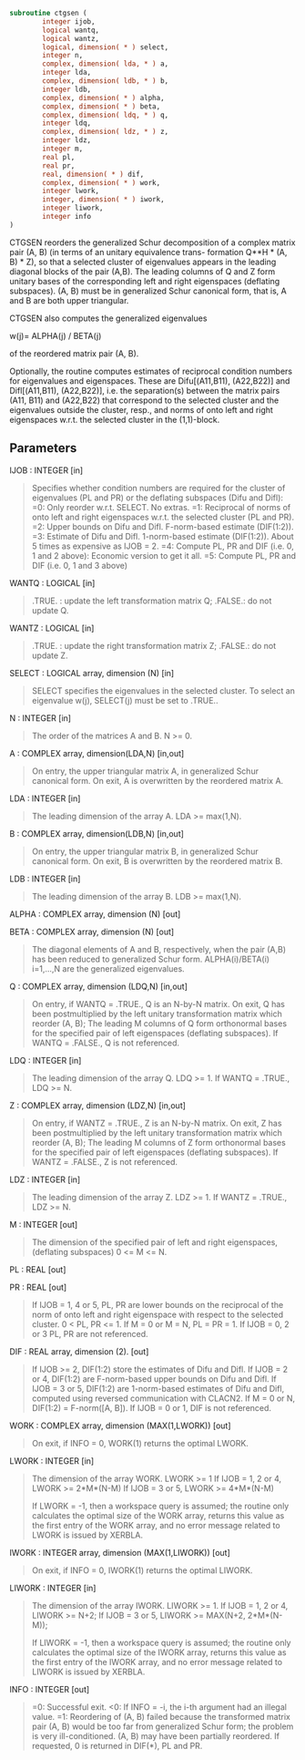 ```fortran
subroutine ctgsen (
        integer ijob,
        logical wantq,
        logical wantz,
        logical, dimension( * ) select,
        integer n,
        complex, dimension( lda, * ) a,
        integer lda,
        complex, dimension( ldb, * ) b,
        integer ldb,
        complex, dimension( * ) alpha,
        complex, dimension( * ) beta,
        complex, dimension( ldq, * ) q,
        integer ldq,
        complex, dimension( ldz, * ) z,
        integer ldz,
        integer m,
        real pl,
        real pr,
        real, dimension( * ) dif,
        complex, dimension( * ) work,
        integer lwork,
        integer, dimension( * ) iwork,
        integer liwork,
        integer info
)
```

CTGSEN reorders the generalized Schur decomposition of a complex
matrix pair (A, B) (in terms of an unitary equivalence trans-
formation Q\*\*H \* (A, B) \* Z), so that a selected cluster of eigenvalues
appears in the leading diagonal blocks of the pair (A,B). The leading
columns of Q and Z form unitary bases of the corresponding left and
right eigenspaces (deflating subspaces). (A, B) must be in
generalized Schur canonical form, that is, A and B are both upper
triangular.

CTGSEN also computes the generalized eigenvalues

w(j)= ALPHA(j) / BETA(j)

of the reordered matrix pair (A, B).

Optionally, the routine computes estimates of reciprocal condition
numbers for eigenvalues and eigenspaces. These are Difu[(A11,B11),
(A22,B22)] and Difl[(A11,B11), (A22,B22)], i.e. the separation(s)
between the matrix pairs (A11, B11) and (A22,B22) that correspond to
the selected cluster and the eigenvalues outside the cluster, resp.,
and norms of  onto left and right eigenspaces w.r.t.
the selected cluster in the (1,1)-block.

## Parameters
IJOB : INTEGER [in]
> Specifies whether condition numbers are required for the
> cluster of eigenvalues (PL and PR) or the deflating subspaces
> (Difu and Difl):
> =0: Only reorder w.r.t. SELECT. No extras.
> =1: Reciprocal of norms of  onto left and right
> eigenspaces w.r.t. the selected cluster (PL and PR).
> =2: Upper bounds on Difu and Difl. F-norm-based estimate
> (DIF(1:2)).
> =3: Estimate of Difu and Difl. 1-norm-based estimate
> (DIF(1:2)).
> About 5 times as expensive as IJOB = 2.
> =4: Compute PL, PR and DIF (i.e. 0, 1 and 2 above): Economic
> version to get it all.
> =5: Compute PL, PR and DIF (i.e. 0, 1 and 3 above)

WANTQ : LOGICAL [in]
> .TRUE. : update the left transformation matrix Q;
> .FALSE.: do not update Q.

WANTZ : LOGICAL [in]
> .TRUE. : update the right transformation matrix Z;
> .FALSE.: do not update Z.

SELECT : LOGICAL array, dimension (N) [in]
> SELECT specifies the eigenvalues in the selected cluster. To
> select an eigenvalue w(j), SELECT(j) must be set to
> .TRUE..

N : INTEGER [in]
> The order of the matrices A and B. N >= 0.

A : COMPLEX array, dimension(LDA,N) [in,out]
> On entry, the upper triangular matrix A, in generalized
> Schur canonical form.
> On exit, A is overwritten by the reordered matrix A.

LDA : INTEGER [in]
> The leading dimension of the array A. LDA >= max(1,N).

B : COMPLEX array, dimension(LDB,N) [in,out]
> On entry, the upper triangular matrix B, in generalized
> Schur canonical form.
> On exit, B is overwritten by the reordered matrix B.

LDB : INTEGER [in]
> The leading dimension of the array B. LDB >= max(1,N).

ALPHA : COMPLEX array, dimension (N) [out]

BETA : COMPLEX array, dimension (N) [out]
> 
> The diagonal elements of A and B, respectively,
> when the pair (A,B) has been reduced to generalized Schur
> form.  ALPHA(i)/BETA(i) i=1,...,N are the generalized
> eigenvalues.

Q : COMPLEX array, dimension (LDQ,N) [in,out]
> On entry, if WANTQ = .TRUE., Q is an N-by-N matrix.
> On exit, Q has been postmultiplied by the left unitary
> transformation matrix which reorder (A, B); The leading M
> columns of Q form orthonormal bases for the specified pair of
> left eigenspaces (deflating subspaces).
> If WANTQ = .FALSE., Q is not referenced.

LDQ : INTEGER [in]
> The leading dimension of the array Q. LDQ >= 1.
> If WANTQ = .TRUE., LDQ >= N.

Z : COMPLEX array, dimension (LDZ,N) [in,out]
> On entry, if WANTZ = .TRUE., Z is an N-by-N matrix.
> On exit, Z has been postmultiplied by the left unitary
> transformation matrix which reorder (A, B); The leading M
> columns of Z form orthonormal bases for the specified pair of
> left eigenspaces (deflating subspaces).
> If WANTZ = .FALSE., Z is not referenced.

LDZ : INTEGER [in]
> The leading dimension of the array Z. LDZ >= 1.
> If WANTZ = .TRUE., LDZ >= N.

M : INTEGER [out]
> The dimension of the specified pair of left and right
> eigenspaces, (deflating subspaces) 0 <= M <= N.

PL : REAL [out]

PR : REAL [out]
> 
> If IJOB = 1, 4 or 5, PL, PR are lower bounds on the
> reciprocal  of the norm of  onto left and right
> eigenspace with respect to the selected cluster.
> 0 < PL, PR <= 1.
> If M = 0 or M = N, PL = PR  = 1.
> If IJOB = 0, 2 or 3 PL, PR are not referenced.

DIF : REAL array, dimension (2). [out]
> If IJOB >= 2, DIF(1:2) store the estimates of Difu and Difl.
> If IJOB = 2 or 4, DIF(1:2) are F-norm-based upper bounds on
> Difu and Difl. If IJOB = 3 or 5, DIF(1:2) are 1-norm-based
> estimates of Difu and Difl, computed using reversed
> communication with CLACN2.
> If M = 0 or N, DIF(1:2) = F-norm([A, B]).
> If IJOB = 0 or 1, DIF is not referenced.

WORK : COMPLEX array, dimension (MAX(1,LWORK)) [out]
> On exit, if INFO = 0, WORK(1) returns the optimal LWORK.

LWORK : INTEGER [in]
> The dimension of the array WORK. LWORK >=  1
> If IJOB = 1, 2 or 4, LWORK >=  2\*M\*(N-M)
> If IJOB = 3 or 5, LWORK >=  4\*M\*(N-M)
> 
> If LWORK = -1, then a workspace query is assumed; the routine
> only calculates the optimal size of the WORK array, returns
> this value as the first entry of the WORK array, and no error
> message related to LWORK is issued by XERBLA.

IWORK : INTEGER array, dimension (MAX(1,LIWORK)) [out]
> On exit, if INFO = 0, IWORK(1) returns the optimal LIWORK.

LIWORK : INTEGER [in]
> The dimension of the array IWORK. LIWORK >= 1.
> If IJOB = 1, 2 or 4, LIWORK >=  N+2;
> If IJOB = 3 or 5, LIWORK >= MAX(N+2, 2\*M\*(N-M));
> 
> If LIWORK = -1, then a workspace query is assumed; the
> routine only calculates the optimal size of the IWORK array,
> returns this value as the first entry of the IWORK array, and
> no error message related to LIWORK is issued by XERBLA.

INFO : INTEGER [out]
> =0: Successful exit.
> <0: If INFO = -i, the i-th argument had an illegal value.
> =1: Reordering of (A, B) failed because the transformed
> matrix pair (A, B) would be too far from generalized
> Schur form; the problem is very ill-conditioned.
> (A, B) may have been partially reordered.
> If requested, 0 is returned in DIF(\*), PL and PR.
